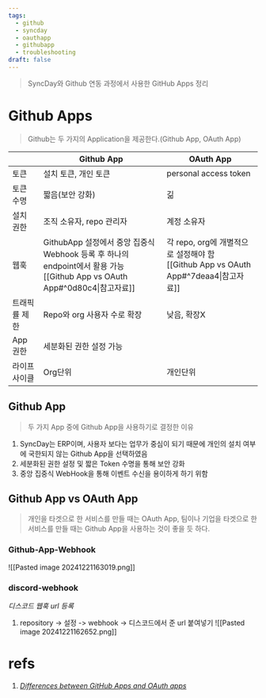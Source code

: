 ```yaml
---
tags:
  - github
  - syncday
  - oauthapp
  - githubapp
  - troubleshooting
draft: false
---
```

> SyncDay와 Github 연동 과정에서 사용한 GitHub Apps 정리

# Github Apps
> Github는 두 가지의 Application을 제공한다.(Github App, OAuth App)

|         | Github App                                                                                           | OAuth App                                                              |
| ------- | ---------------------------------------------------------------------------------------------------- | ---------------------------------------------------------------------- |
| 토큰      | 설치 토큰, 개인 토큰                                                                                         | personal access token                                                  |
| 토큰 수명   | 짧음(보안 강화)                                                                                            | 긺                                                                      |
| 설치 권한   | 조직 소유자, repo 관리자                                                                                     | 계정 소유자                                                                 |
| 웹훅      | GithubApp 설정에서 중앙 집중식 Webhook 등록 후 하나의 endpoint에서 활용 가능<br>[[Github App vs OAuth App#^0d80c4\|참고자료]] | 각 repo, org에 개별적으로 설정해야 함<br>[[Github App vs OAuth App#^7deaa4\|참고자료]] |
| 트래픽률 제한 | Repo와 org 사용자 수로 확장                                                                                  | 낮음, 확장X                                                                |
| App 권한  | 세분화된 권한 설정 가능                                                                                        |                                                                        |
| 라이프사이클  | Org단위                                                                                                | 개인단위                                                                   |

## Github App
> 두 가지 App 중에 Github App을 사용하기로 결정한 이유
1. SyncDay는 ERP이며, 사용자 보다는 업무가 중심이 되기 때문에 개인의 설치 여부에 국한되지 않는 Github App을 선택하였음
2. 세분화된 권한 설정 및 짧은 Token 수명을 통해 보안 강화
3. 중앙 집중식 WebHook을 통해 이벤트 수신을 용이하게 하기 위함


## Github App vs OAuth App
> 개인을 타겟으로 한 서비스를 만들 때는 OAuth App, 팀이나 기업을 타겟으로 한 서비스를 만들 때는 Github App을 사용하는 것이 좋을 듯 하다.

### Github-App-Webhook
![[Pasted image 20241221163019.png]]
### discord-webhook
_디스코드 웹훅 url 등록_
1. repository -> 설정 -> webhook -> 디스코드에서 준 url 붙여넣기 
![[Pasted image 20241221162652.png]]
# refs
1. _[Differences between GitHub Apps and OAuth apps](https://docs.github.com/en/apps/oauth-apps/building-oauth-apps/differences-between-github-apps-and-oauth-apps)_